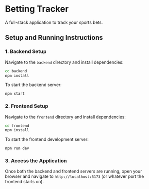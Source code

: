 # Betting Tracker

A full-stack application to track your sports bets.

## Setup and Running Instructions

### 1. Backend Setup

Navigate to the `backend` directory and install dependencies:

```bash
cd backend
npm install
```

To start the backend server:

```bash
npm start
```

### 2. Frontend Setup

Navigate to the `frontend` directory and install dependencies:

```bash
cd frontend
npm install
```

To start the frontend development server:

```bash
npm run dev
```

### 3. Access the Application

Once both the backend and frontend servers are running, open your browser and navigate to `http://localhost:5173` (or whatever port the frontend starts on).
